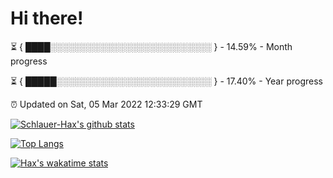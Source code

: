# Hi there!

⏳ { ████░░░░░░░░░░░░░░░░░░░░░░░░░░ } - 14.59% - Month progress

⏳ { █████░░░░░░░░░░░░░░░░░░░░░░░░░ } - 17.40% - Year progress

⏰ Updated on Sat, 05 Mar 2022 12:33:29 GMT


[![Schlauer-Hax's github stats](https://github-readme-stats.vercel.app/api?username=Schlauer-Hax&show_icons=true&theme=dark&count_private=true)](https://github.com/Schlauer-Hax)


[![Top Langs](https://github-readme-stats.vercel.app/api/top-langs/?username=Schlauer-Hax&layout=compact&theme=dark)](https://github.com/Schlauer-Hax?tab=repositories)


[![Hax's wakatime stats](https://github-readme-stats.vercel.app/api/wakatime?username=Hax&theme=dark)](https://wakatime.com/@Hax)

